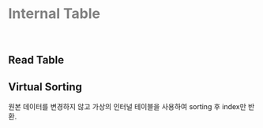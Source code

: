 <h1><span style="color:#808080">Internal Table</span></h1>
</br>
<h2>Read Table</h2>

<h2>Virtual Sorting</h2>
<p>원본 데이터를 변경하지 않고 가상의 인터널 테이블을 사용하여 sorting 후 index만 반환.</p>
